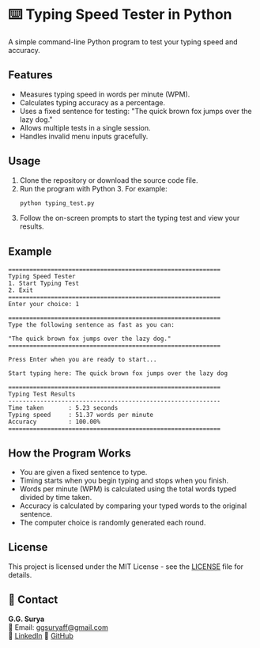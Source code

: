 # ⌨️ Typing Speed Tester in Python

A simple command-line Python program to test your typing speed and accuracy.

## Features

- Measures typing speed in words per minute (WPM).
- Calculates typing accuracy as a percentage.
- Uses a fixed sentence for testing: "The quick brown fox jumps over the lazy dog."
- Allows multiple tests in a single session.
- Handles invalid menu inputs gracefully.

## Usage

1. Clone the repository or download the source code file.
2. Run the program with Python 3. For example:
   ```bash
   python typing_test.py
3. Follow the on-screen prompts to start the typing test and view your results.

## Example

```
============================================================
Typing Speed Tester
1. Start Typing Test
2. Exit
============================================================
Enter your choice: 1

============================================================
Type the following sentence as fast as you can:

"The quick brown fox jumps over the lazy dog."
============================================================

Press Enter when you are ready to start...

Start typing here: The quick brown fox jumps over the lazy dog

============================================================
Typing Test Results
------------------------------------------------------------
Time taken       : 5.23 seconds
Typing speed     : 51.37 words per minute
Accuracy         : 100.00%
============================================================
```

## How the Program Works

- You are given a fixed sentence to type.
- Timing starts when you begin typing and stops when you finish.
- Words per minute (WPM) is calculated using the total words typed divided by time taken.
- Accuracy is calculated by comparing your typed words to the original sentence.
- The computer choice is randomly generated each round.
   
## License

This project is licensed under the MIT License - see the [LICENSE](https://github.com/ggsurya/Python-Projects/blob/main/LICENSE) file for details.

## 📩 Contact

**G.G. Surya**  
📧 Email: ggsuryaff@gmail.com  
🔗 [LinkedIn](https://www.linkedin.com/in/g-g-surya-5aa9312b4)
🔗 [GitHub](https://github.com/ggsurya)
